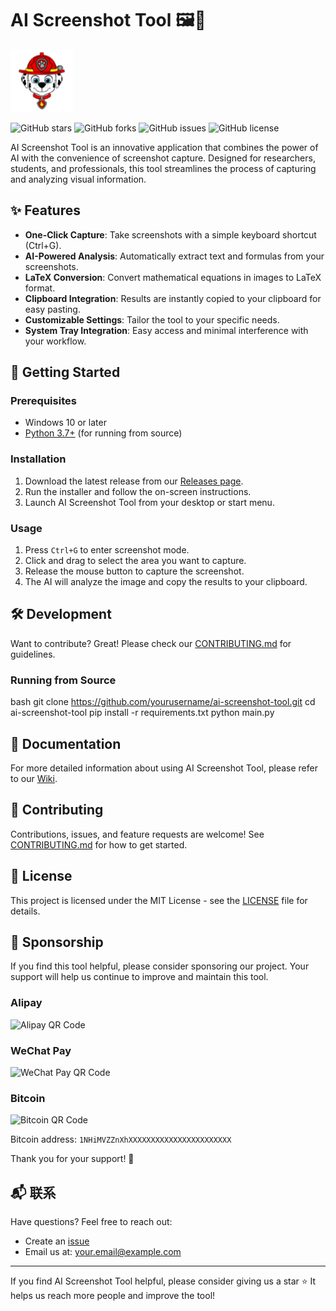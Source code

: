 # AI Screenshot Tool 🖼️🤖


<img src="icon.ico" alt="AI Screenshot Tool Logo" width="100"/>

![GitHub stars](https://img.shields.io/github/stars/lengff123/AIScreenshot?style=social)
![GitHub forks](https://img.shields.io/github/forks/lengff123/AIScreenshot?style=social)
![GitHub issues](https://img.shields.io/github/issues/lengff123/AIScreenshot)
![GitHub license](https://img.shields.io/github/license/lengff123/AIScreenshot)

AI Screenshot Tool is an innovative application that combines the power of AI with the convenience of screenshot capture. Designed for researchers, students, and professionals, this tool streamlines the process of capturing and analyzing visual information.

## ✨ Features

- **One-Click Capture**: Take screenshots with a simple keyboard shortcut (Ctrl+G).
- **AI-Powered Analysis**: Automatically extract text and formulas from your screenshots.
- **LaTeX Conversion**: Convert mathematical equations in images to LaTeX format.
- **Clipboard Integration**: Results are instantly copied to your clipboard for easy pasting.
- **Customizable Settings**: Tailor the tool to your specific needs.
- **System Tray Integration**: Easy access and minimal interference with your workflow.

## 🚀 Getting Started

### Prerequisites

- Windows 10 or later
- [Python 3.7+](https://www.python.org/downloads/) (for running from source)

### Installation

1. Download the latest release from our [Releases page](https://github.com/yourusername/ai-screenshot-tool/releases).
2. Run the installer and follow the on-screen instructions.
3. Launch AI Screenshot Tool from your desktop or start menu.

### Usage

1. Press `Ctrl+G` to enter screenshot mode.
2. Click and drag to select the area you want to capture.
3. Release the mouse button to capture the screenshot.
4. The AI will analyze the image and copy the results to your clipboard.

## 🛠️ Development

Want to contribute? Great! Please check our [CONTRIBUTING.md](CONTRIBUTING.md) for guidelines.

### Running from Source

bash
git clone https://github.com/yourusername/ai-screenshot-tool.git
cd ai-screenshot-tool
pip install -r requirements.txt
python main.py

## 📘 Documentation

For more detailed information about using AI Screenshot Tool, please refer to our [Wiki](https://github.com/yourusername/ai-screenshot-tool/wiki).

## 🤝 Contributing

Contributions, issues, and feature requests are welcome! See [CONTRIBUTING.md](CONTRIBUTING.md) for how to get started.

## 📄 License

This project is licensed under the MIT License - see the [LICENSE](LICENSE) file for details.

## 🙏 Sponsorship

If you find this tool helpful, please consider sponsoring our project. Your support will help us continue to improve and maintain this tool.

### Alipay

<img src="https://raw.githubusercontent.com/lengff123/AIScreenshot/main/images/alipay.jpg" alt="Alipay QR Code" width="200"/>

### WeChat Pay

<img src="https://raw.githubusercontent.com/lengff123/AIScreenshot/main/images/wechat.jpg" alt="WeChat Pay QR Code" width="200"/>

### Bitcoin

<img src="https://raw.githubusercontent.com/lengff123/AIScreenshot/main/images/btc.png" alt="Bitcoin QR Code" width="200"/>

Bitcoin address: `1NHiMVZZnXhXXXXXXXXXXXXXXXXXXXXXXX`

Thank you for your support! 🎉

## 📬 联系

Have questions? Feel free to reach out:

- Create an [issue](https://github.com/yourusername/ai-screenshot-tool/issues)
- Email us at: your.email@example.com

---

If you find AI Screenshot Tool helpful, please consider giving us a star ⭐️ It helps us reach more people and improve the tool!
